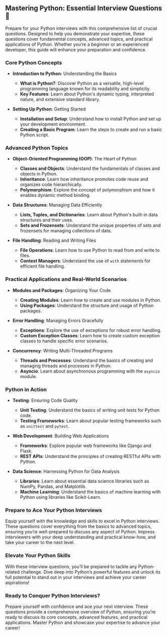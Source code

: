 ## Mastering Python: Essential Interview Questions 🚀

Prepare for your Python interviews with this comprehensive list of crucial questions. Designed to help you demonstrate your expertise, these questions cover fundamental concepts, advanced topics, and practical applications of Python. Whether you’re a beginner or an experienced developer, this guide will enhance your preparation and confidence.

### Core Python Concepts

- **Introduction to Python**: Understanding the Basics
  - **What is Python?**: Discover Python as a versatile, high-level programming language known for its readability and simplicity.
  - **Key Features**: Learn about Python's dynamic typing, interpreted nature, and extensive standard library.

- **Setting Up Python**: Getting Started
  - **Installation and Setup**: Understand how to install Python and set up your development environment.
  - **Creating a Basic Program**: Learn the steps to create and run a basic Python script.

### Advanced Python Topics

- **Object-Oriented Programming (OOP)**: The Heart of Python
  - **Classes and Objects**: Understand the fundamentals of classes and objects in Python.
  - **Inheritance**: Learn how inheritance promotes code reuse and organizes code hierarchically.
  - **Polymorphism**: Explore the concept of polymorphism and how it enables dynamic method binding.

- **Data Structures**: Managing Data Efficiently
  - **Lists, Tuples, and Dictionaries**: Learn about Python's built-in data structures and their uses.
  - **Sets and Frozensets**: Understand the unique properties of sets and frozensets for managing collections of data.

- **File Handling**: Reading and Writing Files
  - **File Operations**: Learn how to use Python to read from and write to files.
  - **Context Managers**: Understand the use of `with` statements for efficient file handling.

### Practical Applications and Real-World Scenarios

- **Modules and Packages**: Organizing Your Code
  - **Creating Modules**: Learn how to create and use modules in Python.
  - **Using Packages**: Understand the structure and usage of Python packages.

- **Error Handling**: Managing Errors Gracefully
  - **Exceptions**: Explore the use of exceptions for robust error handling.
  - **Custom Exception Classes**: Learn how to create custom exception classes to handle specific error scenarios.

- **Concurrency**: Writing Multi-Threaded Programs
  - **Threads and Processes**: Understand the basics of creating and managing threads and processes in Python.
  - **Asyncio**: Learn about asynchronous programming with the `asyncio` module.

### Python in Action

- **Testing**: Ensuring Code Quality
  - **Unit Testing**: Understand the basics of writing unit tests for Python code.
  - **Testing Frameworks**: Learn about popular testing frameworks such as `unittest` and `pytest`.

- **Web Development**: Building Web Applications
  - **Frameworks**: Explore popular web frameworks like Django and Flask.
  - **REST APIs**: Understand the principles of creating RESTful APIs with Python.

- **Data Science**: Harnessing Python for Data Analysis
  - **Libraries**: Learn about essential data science libraries such as NumPy, Pandas, and Matplotlib.
  - **Machine Learning**: Understand the basics of machine learning with Python using libraries like Scikit-Learn.

### Prepare to Ace Your Python Interviews

Equip yourself with the knowledge and skills to excel in Python interviews. These questions cover everything from the basics to advanced topics, ensuring you’re well-prepared to discuss any aspect of Python. Impress interviewers with your deep understanding and practical know-how, and take your career to the next level.

### Elevate Your Python Skills

With these interview questions, you’ll be prepared to tackle any Python-related challenge. Dive deep into Python’s powerful features and unlock its full potential to stand out in your interviews and achieve your career aspirations!

### Ready to Conquer Python Interviews?

Prepare yourself with confidence and ace your next interview. These questions provide a comprehensive overview of Python, ensuring you’re ready to discuss its core concepts, advanced features, and practical applications. Master Python and showcase your expertise to advance your career!
